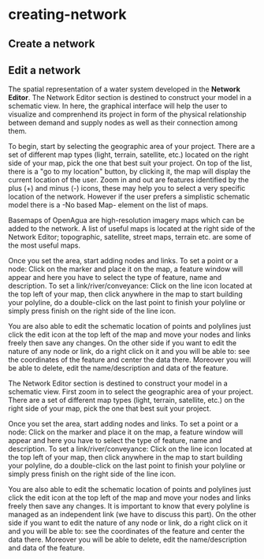 # creating-network

## Create a network

## Edit a network

The spatial representation of a water system developed in the **Network Editor**. The Network Editor section is destined to construct your model in a schematic view. In here, the graphical interface will help the user to visualize and comprenhend its project in form of the physical relationship between demand and supply nodes as well as their connection among them.

To begin, start by selecting the geographic area of your project. There are a set of different map types \(light, terrain, satellite, etc.\) located on the right side of your map, pick the one that best suit your project. On top of the list, there is a "go to my location" button, by clicking it, the map will display the current location of the user. Zoom in and out are features identified by the plus \(+\) and minus \(-\) icons, these may help you to select a very specific location of the network. However if the user prefers a simplistic schematic model there is a -No based Map- element on the list of maps.

Basemaps of OpenAgua are high-resolution imagery maps which can be added to the network. A list of useful maps is located at the right side of the Network Editor; topographic, satellite, street maps, terrain etc. are some of the most useful maps.

Once you set the area, start adding nodes and links. To set a point or a node: Click on the marker and place it on the map, a feature window will appear and here you have to select the type of feature, name and description. To set a link/river/conveyance: Click on the line icon located at the top left of your map, then click anywhere in the map to start building your polyline, do a double-click on the last point to finish your polyline or simply press finish on the right side of the line icon.

You are also able to edit the schematic location of points and polylines just click the edit icon at the top left of the map and move your nodes and links freely then save any changes. On the other side if you want to edit the nature of any node or link, do a right click on it and you will be able to: see the coordinates of the feature and center the data there. Moreover you will be able to delete, edit the name/description and data of the feature.

The Network Editor section is destined to construct your model in a schematic view. First zoom in to select the geographic area of your project. There are a set of different map types \(light, terrain, satellite, etc.\) on the right side of your map, pick the one that best suit your project.

Once you set the area, start adding nodes and links. To set a point or a node: Click on the marker and place it on the map, a feature window will appear and here you have to select the type of feature, name and description. To set a link/river/conveyance: Click on the line icon located at the top left of your map, then click anywhere in the map to start building your polyline, do a double-click on the last point to finish your polyline or simply press finish on the right side of the line icon.

You are also able to edit the schematic location of points and polylines just click the edit icon at the top left of the map and move your nodes and links freely then save any changes. It is important to know that every polyline is managed as an independent link \(we have to discuss this part\). On the other side if you want to edit the nature of any node or link, do a right click on it and you will be able to: see the coordinates of the feature and center the data there. Moreover you will be able to delete, edit the name/description and data of the feature.

